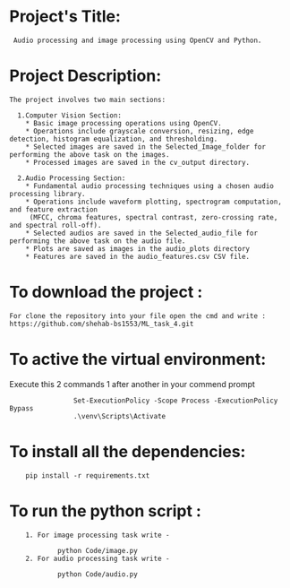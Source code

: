 # Project's Title:

     Audio processing and image processing using OpenCV and Python.

# Project Description: 

    The project involves two main sections:
  
      1.Computer Vision Section:
        * Basic image processing operations using OpenCV.
        * Operations include grayscale conversion, resizing, edge detection, histogram equalization, and thresholding.
        * Selected images are saved in the Selected_Image_folder for performing the above task on the images.
        * Processed images are saved in the cv_output directory.
        
      2.Audio Processing Section:
        * Fundamental audio processing techniques using a chosen audio processing library.
        * Operations include waveform plotting, spectrogram computation, and feature extraction
         (MFCC, chroma features, spectral contrast, zero-crossing rate, and spectral roll-off).
        * Selected audios are saved in the Selected_audio_file for performing the above task on the audio file.
        * Plots are saved as images in the audio_plots directory
        * Features are saved in the audio_features.csv CSV file.


# To download the project : 

    For clone the repository into your file open the cmd and write : https://github.com/shehab-bs1553/ML_task_4.git

# To active the virtual environment: 
  
   Execute this 2 commands 1 after another in your commend prompt 
                    
                    Set-ExecutionPolicy -Scope Process -ExecutionPolicy Bypass 
                    .\venv\Scripts\Activate 
# To install all the dependencies:

        pip install -r requirements.txt


# To run the python script : 
        
        1. For image processing task write -
               
                python Code/image.py
        2. For audio processing task write - 
        
                python Code/audio.py
